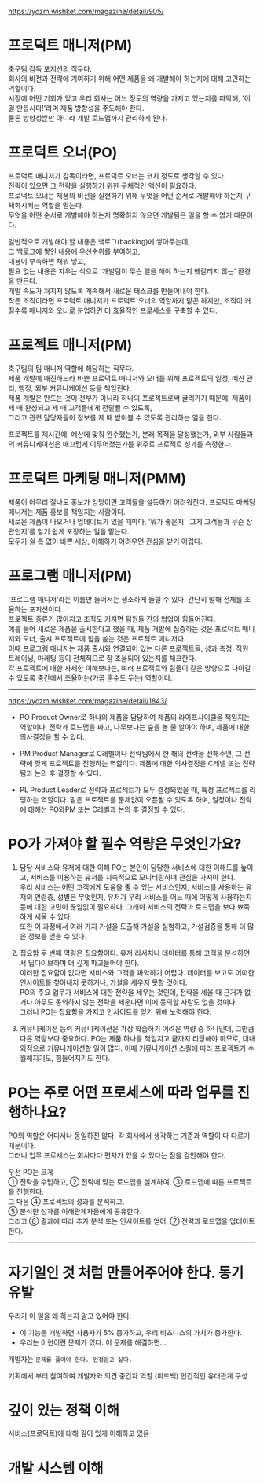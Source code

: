 https://yozm.wishket.com/magazine/detail/905/

# 프로덕트 매니저(PM)

축구팀 감독 포지션의 직무다.  
회사의 비전과 전략에 기여하기 위해 어떤 제품을 왜 개발해야 하는지에 대해 고민하는 역할이다.  
시장에 어떤 기회가 있고 우리 회사는 어느 정도의 역량을 가지고 있는지를 파악해, '이걸 만듭시다!'라며 제품 방향성을 주도해야 한다.  
물론 방향성뿐만 아니라 개발 로드맵까지 관리하게 된다.

# 프로덕트 오너(PO)

프로덕트 매니저가 감독이라면, 프로덕트 오너는 코치 정도로 생각할 수 있다.  
전략이 있으면 그 전략을 실행하기 위한 구체적인 액션이 필요하다.  
프로덕트 오너는 제품의 비전을 실현하기 위해 무엇을 어떤 순서로 개발해야 하는지 구체화시키는 역할을 맡는다.  
무엇을 어떤 순서로 개발해야 하는지 명확하지 않으면 개발팀은 일을 할 수 없기 때문이다.

일반적으로 개발해야 할 내용은 백로그(backlog)에 쌓아두는데,  
그 백로그에 쌓인 내용에 우선순위를 부여하고,  
내용이 부족하면 채워 넣고,  
필요 없는 내용은 지우는 식으로 '개발팀이 무슨 일을 해야 하는지 헷갈리지 않는' 환경을 만든다.  
개발 속도가 처지지 않도록 계속해서 새로운 태스크를 만들어내야 한다.  
작은 조직이라면 프로덕트 매니저가 프로덕트 오너의 역할까지 맡곤 하지만, 조직이 커질수록 매니저와 오너로 분업하면 더 효율적인 프로세스를 구축할 수 있다.

# 프로젝트 매니저(PM)

축구팀의 팀 매니저 역할에 해당하는 직무다.  
제품 개발에 매진하느라 바쁜 프로덕트 매니저와 오너를 위해 프로젝트의 일정, 예산 관리, 행정, 외부 커뮤니케이션 등을 책임진다.  
제품 개발은 만드는 것이 전부가 아니라 하나의 프로젝트로써 굴러가기 때문에, 제품이 제 때 완성되고 제 때 고객들에게 전달될 수 있도록,  
그리고 관련 담당자들이 정보를 제 때 받아볼 수 있도록 관리하는 일을 한다.

프로젝트를 제시간에, 예산에 맞춰 완수했는가, 본래 목적을 달성했는가, 외부 사람들과의 커뮤니케이션은 매끄럽게 이루어졌는가를 위주로 프로젝트 성과를 측정한다.

# 프로덕트 마케팅 매니저(PMM)

제품이 아무리 잘나도 홍보가 엉망이면 고객들을 설득하기 어려워진다.
프로덕트 마케팅 매니저는 제품 홍보를 책임지는 사람이다.  
새로운 제품이 나오거나 업데이트가 있을 때마다, '뭐가 좋은지' ‘그게 고객들과 무슨 상관인지’를 알기 쉽게 포장하는 일을 맡는다.  
모두가 쉴 틈 없이 바쁜 세상, 이해하기 어려우면 관심을 받기 어렵다.

# 프로그램 매니저(PM)

'프로그램 매니저'라는 이름만 들어서는 생소하게 들릴 수 있다. 간단히 말해 전체를 조율하는 포지션이다.  
프로젝트 종류가 많아지고 조직도 커지면 팀원들 간의 협업이 힘들어진다.  
예를 들어 새로운 제품을 출시한다고 했을 때, 제품 개발에 집중하는 것은 프로덕트 매니저와 오너, 출시 프로젝트에 힘을 쏟는 것은 프로젝트 매니저다.  
이때 프로그램 매니저는 제품 출시와 연결되어 있는 다른 프로젝트들, 성과 측정, 직원 트레이닝, 마케팅 등이 전체적으로 잘 조율되어 있는지를 체크한다.  
각 프로젝트에 대한 자세한 이해보다는, 여러 프로젝트와 팀들이 같은 방향으로 나아갈 수 있도록 중간에서 조율하는(가끔 훈수도 두는) 역할이다.

---

https://yozm.wishket.com/magazine/detail/1843/

- PO
  Product Owner로 하나의 제품을 담당하여 제품의 라이프사이클을 책임지는 역할이다. 전략과 로드맵을 짜고, 나무보다는 숲을 볼 줄 알아야 하며, 제품에 대한 의사결정을 할 수 있다.

- PM
  Product Manager로 C레벨이나 전략팀에서 한 해의 전략을 전해주면, 그 전략에 맞게 프로젝트를 진행하는 역할이다. 제품에 대한 의사결정을 C레벨 또는 전략팀과 논의 후 결정할 수 있다.

- PL
  Product Leader로 전략과 프로젝트가 모두 결정되었을 때, 특정 프로젝트를 리딩하는 역할이다. 맡은 프로젝트를 문제없이 오픈될 수 있도록 하며, 일정이나 전략에 대해선 PO와PM 또는 C레벨과 논의 후 결정할 수 있다.

# PO가 가져야 할 필수 역량은 무엇인가요?

1. 담당 서비스와 유저에 대한 이해
   PO는 본인이 담당한 서비스에 대한 이해도를 높이고, 서비스를 이용하는 유저를 지속적으로 모니터링하며 관심을 가져야 한다.  
   우리 서비스는 어떤 고객에게 도움을 줄 수 있는 서비스인지, 서비스를 사용하는 유저의 연령층, 성별은 무엇인지, 유저가 우리 서비스를 어느 때에 어떻게 사용하는지 등에 대한 고민이 끊임없이 필요하다. 그래야 서비스의 전략과 로드맵을 보다 뾰족하게 세울 수 있다.  
   또한 이 과정에서 여러 가지 가설을 도출해 가설을 실험하고, 가설검증을 통해 더 많은 정보를 얻을 수 있다.

2. 집요함
   두 번째 역량은 집요함이다. 유저 리서치나 데이터를 통해 고객을 분석하면서 딥다이브하며 더 깊게 파고들어야 한다.  
   이러한 집요함이 없다면 서비스와 고객을 파악하기 어렵다. 데이터를 보고도 어떠한 인사이트를 찾아내지 못하거나, 가설을 세우지 못할 것이다.  
   PO의 주요 업무가 서비스에 대한 전략을 세우는 것인데, 전략을 세울 때 근거가 없거나 아무도 동의하지 않는 전략을 세운다면 이에 동의할 사람도 없을 것이다.  
   그러니 PO는 집요함을 가지고 인사이트를 얻기 위해 노력해야 한다.

3. 커뮤니케이션 능력
   커뮤니케이션은 가장 학습하기 어려운 역량 중 하나인데, 그만큼 다른 역량보다 중요하다. PO는 제품 하나를 책임지고 끝까지 리딩해야 하므로, 대내외적으로 커뮤니케이션할 일이 많다. 이때 커뮤니케이션 스킬에 따라 프로젝트가 수월해지기도, 힘들어지기도 한다.

# PO는 주로 어떤 프로세스에 따라 업무를 진행하나요?

PO의 역할은 어디서나 동일하진 않다. 각 회사에서 생각하는 기준과 역할이 다 다르기 때문이다.  
그러니 업무 프로세스는 회사마다 편차가 있을 수 있다는 점을 감안해야 한다.

우선 PO는 크게  
① 전략을 수립하고,
② 전략에 맞는 로드맵을 설계하여,
③ 로드맵에 따른 프로젝트를 진행한다.  
그 다음 ④ 프로젝트의 성과를 분석하고,  
⑤ 분석한 성과를 이해관계자들에게 공유한다.  
그리고 ⑥ 결과에 따라 추가 분석 또는 인사이트를 얻어,
⑦ 전략과 로드맵을 업데이트한다.

---

# 자기일인 것 처럼 만들어주어야 한다. 동기유발

우리가 이 일을 왜 하는지 알고 있어야 한다.

- 이 기능을 개발하면 사용자가 5% 증가하고, 우리 비즈니스의 가치가 증가한다.
- 우리는 이런이런 문제가 있다. 이 문제를 해결하면...

개발자는 `문제를 풀어야 한다.`, `인정받고 싶다.`

기획에서 부터 참여하여 개발자와 의견 중간자 역할 (피드백)
인간적인 유대관계 구성

# 깊이 있는 정책 이해

서비스(프로덕트)에 대해 깊이 있게 이해하고 있음

# 개발 시스템 이해

